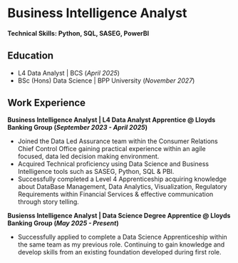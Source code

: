 # Business Intelligence Analyst

#### Technical Skills: Python, SQL, SASEG, PowerBI

## Education
- L4 Data Analyst | BCS (_April 2025_)
- BSc (Hons) Data Science | BPP University (_November 2027_)

## Work Experience
**Business Intelligence Analyst | L4 Data Analyst Apprentice @ Lloyds Banking Group (_September 2023 - April 2025_)**
- Joined the Data Led Assurance team within the Consumer Relations Chief Control Office gaining practical experience within an agile focused, data led decision making environment.
- Acquired Technical proficiency using Data Science and Business Intelligence tools such as SASEG, Python, SQL & PBI.
- Successfully completed a Level 4 Apprenticeship acquiring knowledge about DataBase Management, Data Analytics, Visualization, Regulatory Requirements within Financial Services & effective communication through story telling.

**Busienss Intelligence Analyst | Data Science Degree Apprentice @ Lloyds Banking Group (_May 2025 - Present_)**
- Successfully applied to complete a Data Science Apprenticeship within the same team as my previous role. Continuing to gain knowledge and develop skills from an existing foundation developed during first role.

